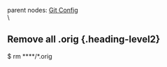 parent nodes: [Git Config](Git%20Config.html)\
\

Remove all .orig {.heading-level2}
----------------

\$ rm ****/\*.orig
